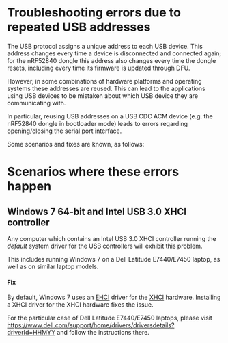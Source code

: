 # Troubleshooting errors due to repeated USB addresses

The USB protocol assigns a unique address to each USB device. This address changes
every time a device is disconnected and connected again; for the nRF52840 dongle
this address also changes every time the dongle resets, including every time its
firmware is updated through DFU.

However, in some combinations of hardware platforms and operating systems these
addresses are reused. This can lead to the applications using USB devices to
be mistaken about which USB device they are communicating with.

In particular, reusing USB addresses on a USB CDC ACM device (e.g. the nRF52840
dongle in bootloader mode) leads to errors regarding opening/closing the serial 
port interface.

Some scenarios and fixes are known, as follows:

# Scenarios where these errors happen

## Windows 7 64-bit and Intel USB 3.0 XHCI controller

Any computer which contains an Intel USB 3.0 XHCI controller running the *default*
system driver for the USB controllers will exhibit this problem.

This includes running Windows 7 on a Dell Latitude E7440/E7450 laptop, as well as on
similar laptop models.

#### Fix

By default, Windows 7 uses an 
[EHCI](https://en.wikipedia.org/wiki/Host_controller_interface_(USB,_Firewire)#Enhanced_Host_Controller_Interface)
driver for the 
[XHCI](https://en.wikipedia.org/wiki/Extensible_Host_Controller_Interface)
hardware. Installing a XHCI driver for the XHCI hardware fixes the issue.

For the particular case of Dell Latitude E7440/E7450 laptops, please visit 
https://www.dell.com/support/home/drivers/driversdetails?driverId=HHMYY
and follow the instructions there.

